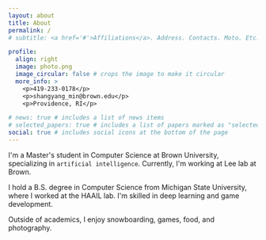 ```yaml
---
layout: about
title: About
permalink: /
# subtitle: <a href='#'>Affiliations</a>. Address. Contacts. Moto. Etc.

profile:
  align: right
  image: photo.png
  image_circular: false # crops the image to make it circular
  more_info: >
    <p>419-233-0178</p>
    <p>shangyang_min@brown.edu</p>
    <p>Providence, RI</p>

# news: true # includes a list of news items
# selected_papers: true # includes a list of papers marked as "selected={true}"
social: true # includes social icons at the bottom of the page
---
```

I'm a Master's student in Computer Science at Brown University, specializing in `artificial intelligence`. Currently, I'm working at Lee lab at Brown. 

I hold a B.S. degree in Computer Science from Michigan State University, where I worked at the HAAIL lab. I'm skilled in deep learning and game development. 

Outside of academics, I enjoy snowboarding, games, food, and photography.
